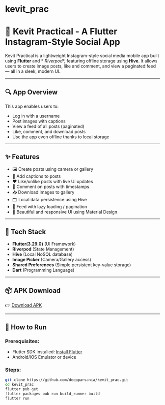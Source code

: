 # kevit_prac

# 📸 Kevit Practical - A Flutter Instagram-Style Social App

Kevit Practical is a lightweight Instagram-style social media mobile app built using **Flutter**
and *
*Riverpod**, featuring offline storage using **Hive**. It allows users to create image posts, like
and comment, and view a paginated feed — all in a sleek, modern UI.

---

## 🔍 App Overview

This app enables users to:

- Log in with a username
- Post images with captions
- View a feed of all posts (paginated)
- Like, comment, and download posts
- Use the app even offline thanks to local storage

---

## ✨ Features

- 🖼️ Create posts using camera or gallery
- 🧾 Add captions to posts
- ❤️ Like/unlike posts with live UI updates
- 💬 Comment on posts with timestamps
- 📥 Download images to gallery
- 🗂️ Local data persistence using Hive
- 🔁 Feed with lazy loading / pagination
- 🎨 Beautiful and responsive UI using Material Design

---

## 🧰 Tech Stack

- **Flutter(3.29.0)** (UI Framework)
- **Riverpod** (State Management)
- **Hive** (Local NoSQL database)
- **Image Picker** (Camera/Gallery access)
- **Shared Preferences** (Simple persistent key-value storage)
- **Dart** (Programming Language)

---

## 📦 APK Download

👉 [Download APK](https://drive.google.com/drive/folders/1pmv9Sj0LItx9GZUtj5zClYIL0RaNP3RB?usp=drive_link)

---

## 🚀 How to Run

### Prerequisites:

- Flutter SDK installed: [Install Flutter](https://flutter.dev/docs/get-started/install)
- Android/iOS Emulator or device

### Steps:

```bash
git clone https://github.com/deepparsania/kevit_prac.git
cd kevit_prac
flutter pub get
flutter packages pub run build_runner build
flutter run


